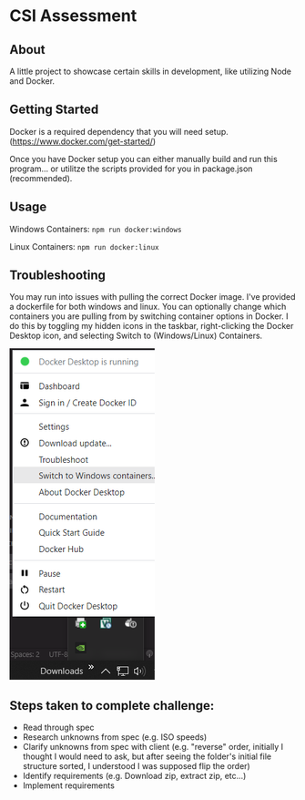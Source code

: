 # CSI Assessment

## About

A little project to showcase certain skills in development, like utilizing Node and Docker.

## Getting Started

Docker is a required dependency that you will need setup. (https://www.docker.com/get-started/)

Once you have Docker setup you can either manually build and run this program... or utilitze the scripts provided for you in package.json (recommended).

## Usage

Windows Containers:
`npm run docker:windows`

Linux Containers:
`npm run docker:linux`

## Troubleshooting

You may run into issues with pulling the correct Docker image. I've provided a dockerfile for both windows and linux. You can optionally change which containers you are pulling from by switching container options in Docker. I do this by toggling my hidden icons in the taskbar, right-clicking the Docker Desktop icon, and selecting Switch to (Windows/Linux) Containers.

![picture alt](switchingdockercontainers.png "Switching Dcoker container type")

## Steps taken to complete challenge:

- Read through spec
- Research unknowns from spec (e.g. ISO speeds)
- Clarify unknowns from spec with client (e.g. "reverse" order, initially I thought I would need to ask, but after seeing the folder's initial file structure sorted, I understood I was supposed flip the order)
- Identify requirements (e.g. Download zip, extract zip, etc...)
- Implement requirements
